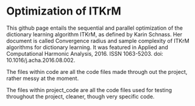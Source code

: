 # Optimization of ITKrM
This github page entails the sequential and parallel optimization of the dictionary learning algorithm ITKrM, as defined by Karin Schnass. Her document is called Convergence radius and sample complexity of ITKrM algorithms for dictionary learning. It was featured in Applied and Computational Harmonic Analysis, 2016. ISSN 1063-5203. doi: 10.1016/j.acha.2016.08.002.

The files within code are all the code files made through out the project, rather messy at the moment.

The files within project_code are all the code files used for testing throughout the project, cleaner, though very specific code.
